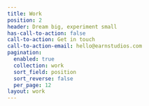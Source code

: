 ```yaml
---
title: Work
position: 2
header: Dream big, experiment small
has-call-to-action: false
call-to-action: Get in touch
call-to-action-email: hello@earnstudios.com
pagination:
  enabled: true
  collection: work
  sort_field: position
  sort_reverse: false
  per_page: 12
layout: work
---
```


